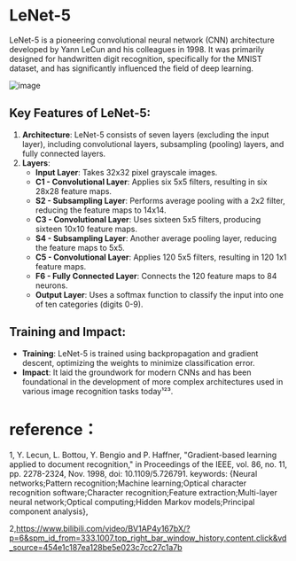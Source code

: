 # LeNet-5
LeNet-5 is a pioneering convolutional neural network (CNN) architecture developed by Yann LeCun and his colleagues in 1998. It was primarily designed for handwritten digit recognition, specifically for the MNIST dataset, and has significantly influenced the field of deep learning.

![image](https://github.com/user-attachments/assets/615e163c-325e-4f5c-9d17-347aaa1507ec)

## Key Features of LeNet-5:
1. **Architecture**: LeNet-5 consists of seven layers (excluding the input layer), including convolutional layers, subsampling (pooling) layers, and fully connected layers.
2. **Layers**:
   - **Input Layer**: Takes 32x32 pixel grayscale images.
   - **C1 - Convolutional Layer**: Applies six 5x5 filters, resulting in six 28x28 feature maps.
   - **S2 - Subsampling Layer**: Performs average pooling with a 2x2 filter, reducing the feature maps to 14x14.
   - **C3 - Convolutional Layer**: Uses sixteen 5x5 filters, producing sixteen 10x10 feature maps.
   - **S4 - Subsampling Layer**: Another average pooling layer, reducing the feature maps to 5x5.
   - **C5 - Convolutional Layer**: Applies 120 5x5 filters, resulting in 120 1x1 feature maps.
   - **F6 - Fully Connected Layer**: Connects the 120 feature maps to 84 neurons.
   - **Output Layer**: Uses a softmax function to classify the input into one of ten categories (digits 0-9).

## Training and Impact:
- **Training**: LeNet-5 is trained using backpropagation and gradient descent, optimizing the weights to minimize classification error.
- **Impact**: It laid the groundwork for modern CNNs and has been foundational in the development of more complex architectures used in various image recognition tasks today¹²³.

# reference：
1, Y. Lecun, L. Bottou, Y. Bengio and P. Haffner, "Gradient-based learning applied to document recognition," in Proceedings of the IEEE, vol. 86, no. 11, pp. 2278-2324, Nov. 1998, doi: 10.1109/5.726791.
keywords: {Neural networks;Pattern recognition;Machine learning;Optical character recognition software;Character recognition;Feature extraction;Multi-layer neural network;Optical computing;Hidden Markov models;Principal component analysis},

2,https://www.bilibili.com/video/BV1AP4y167bX/?p=6&spm_id_from=333.1007.top_right_bar_window_history.content.click&vd_source=454e1c187ea128be5e023c7cc27c1a7b
